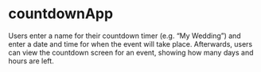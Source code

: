 # countdownApp
Users enter a name for their countdown timer (e.g. “My Wedding”) and enter a date and time for when the event will take place. Afterwards, users can view the countdown screen for an event, showing how many days and hours are left.
